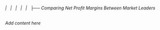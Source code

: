 ###### |   |   |   |   |   ├── Comparing Net Profit Margins Between Market Leaders

*Add content here*